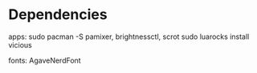 # Dependencies

apps:
    sudo pacman -S pamixer, brightnessctl, scrot 
    sudo luarocks install vicious

fonts:
    AgaveNerdFont
